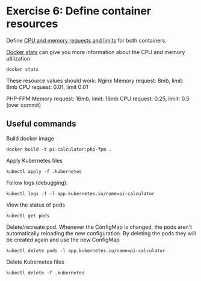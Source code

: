 # Exercise 6: Define container resources
Define [CPU and memory requests and limits](https://kubernetes.io/docs/concepts/configuration/manage-resources-containers/)
for both containers.

[Docker stats](https://docs.docker.com/engine/reference/commandline/stats/) can give you more information about the CPU
and memory utilization.
```shell
docker stats
```

These resource values should work:
Nginx
Memory request: 8mb, limit: 8mb
CPU request: 0.01, limit 0.01

PHP-FPM
Memory request: 16mb, limit: 16mb
CPU request: 0.25, limit: 0.5 (over commit)


## Useful commands
Build docker image
```shell
docker build -t pi-calculator:php-fpm .
```

Apply Kubernetes files
```shell
kubectl apply -f .kubernetes
```

Follow logs (debugging):
```shell
kubectl logs -f -l app.kubernetes.io/name=pi-calculator
```

View the status of pods
```shell
kubectl get pods
```

Delete/recreate pod. Whenever the ConfigMap is changed, the pods aren't
automatically reloading the new configuration. By deleting the pods they will
be created again and use the new ConfigMap
```shell
kubectl delete pods -l app.kubernetes.io/name=pi-calculator
```

Delete Kubernetes files
```shell
kubectl delete -f .kubernetes
```
